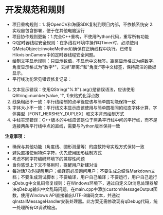 # 开发规范和规则

- 项目重构规则：1. 将OpenCV和海康SDK复制到项目内部，不依赖系统安 2. 实现自包含部署，便于在其他电脑运行
- 项目协作规则更新：1.完全C++重构，不使用Python代码，重写所有功能
- Qt定时器线程安全规则：在多线程环境中操作QTimer时，必须使用QMetaObject::invokeMethod()确保在正确线程中执行。已修复HikvisionCamera中的定时器线程安全问题。
- 绘制文字显示规则：只显示数值，不显示中文标签。距离显示格式为纯数字，角度显示格式为"数字°"，去掉"距离:"和"角度:"等中文标签，保持简洁的数据显示。
- 平行线功能常见错误修复记录：
1. 文本显示错误：使用QString("%.1f").arg()是错误语法，应该使用QString::number(value, 'f', 1)来格式化浮点数
2. 线条粗细不一致：平行线绘制的点半径应该与简单圆功能保持一致
3. 字体大小不一致：平行线文本显示应该使用与简单圆相同的动态字体计算、字体类型（FONT_HERSHEY_DUPLEX）和文本背景绘制方式
4. 中线实现错误：C++版本的中线应该是位于两条平行线中间的平行线，而不是连接两条平行线中点的直线，需要与Python版本保持一致

**注意事项：**
- 确保与其他功能（角度线、圆形测量等）的度数符号实现方式保持一致
- 避免直接使用特殊字符，优先使用图形绘制方式
- 考虑不同字符编码环境下的兼容性问题
- 当你感觉上下文不够用时，提醒用户新建对话
- 每对话7次时提醒用户；编译前必须询问用户；不要生成总结性Markdown文档；不要生成测试脚本；不要编译，用户自己编译；不要运行，用户自己运行
- qDebug中文乱码修复规则：在Windows环境下，通过自定义Qt消息处理器解决qDebug输出中文乱码问题。在main.cpp中添加customMessageOutput函数，使用Windows API直接输出UTF-8编码文本，并通过qInstallMessageHandler安装处理器。此方案无需修改现有qDebug代码，统一处理所有Qt调试输出。
